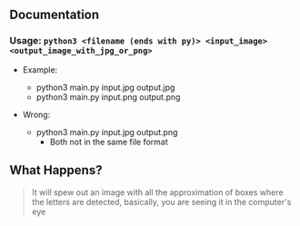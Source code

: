 ## Documentation

### Usage: `python3 <filename (ends with py)> <input_image> <output_image_with_jpg_or_png>`

-   Example:
    -   python3 main.py input.jpg output.jpg
    -   python3 main.py input.png output.png

-   Wrong:
    -   python3 main.py input.jpg output.png
        -   Both not in the same file format

## What Happens?
>   It will spew out an image with all the approximation of boxes where the letters are detected, basically, you are seeing it in the computer's eye